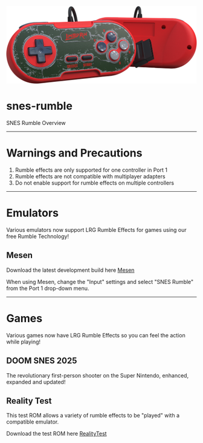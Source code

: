 <img src="https://github.com/LimitedRunGames-Tech/snes-rumble/blob/main/RumbleController.png"/>

# snes-rumble

SNES Rumble Overview

***

# Warnings and Precautions

1. Rumble effects are only supported for one controller in Port 1
2. Rumble effects are not compatible with multiplayer adapters
3. Do not enable support for rumble effects on multiple controllers

***

# Emulators

Various emulators now support LRG Rumble Effects for games using our free Rumble Technology!

## Mesen

Download the latest development build here [Mesen](https://github.com/SourMesen/Mesen2/#native-builds-recommended)

When using Mesen, change the "Input" settings and select "SNES Rumble" from the Port 1 drop-down menu.

***

# Games

Various games now have LRG Rumble Effects so you can feel the action while playing!

## DOOM SNES 2025

The revolutionary first-person shooter on the Super Nintendo, enhanced, expanded and updated!

## Reality Test

This test ROM allows a variety of rumble effects to be "played" with a compatible emulator.

Download the test ROM here [RealityTest](https://github.com/LimitedRunGames-Tech/snes-rumble/raw/refs/heads/main/binaries/RT.SFC)
